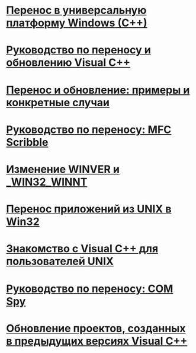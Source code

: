 # [Перенос в универсальную платформу Windows (C++)](porting-to-the-universal-windows-platform-cpp.md)
# [Руководство по переносу и обновлению Visual C++](visual-cpp-porting-and-upgrading-guide.md)
# [Перенос и обновление: примеры и конкретные случаи](porting-and-upgrading-examples-and-case-studies.md)
# [Руководство по переносу: MFC Scribble](porting-guide-mfc-scribble.md)
# [Изменение WINVER и _WIN32_WINNT](modifying-winver-and-win32-winnt.md)
# [Перенос приложений из UNIX в Win32](porting-from-unix-to-win32.md)
# [Знакомство с Visual C++ для пользователей UNIX](introduction-to-visual-cpp-for-unix-users.md)
# [Руководство по переносу: COM Spy](porting-guide-com-spy.md)
# [Обновление проектов, созданных в предыдущих версиях Visual C++](upgrading-projects-from-earlier-versions-of-visual-cpp.md)
